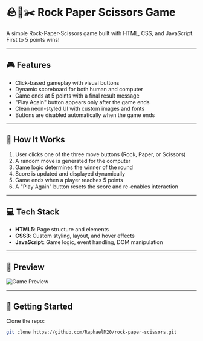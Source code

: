 # 🪨📄✂️ Rock Paper Scissors Game

A simple Rock-Paper-Scissors game built with HTML, CSS, and JavaScript. First to 5 points wins!

---

## 🎮 Features

- Click-based gameplay with visual buttons  
- Dynamic scoreboard for both human and computer  
- Game ends at 5 points with a final result message  
- "Play Again" button appears only after the game ends  
- Clean neon-styled UI with custom images and fonts  
- Buttons are disabled automatically when the game ends  

---

## 🧠 How It Works

1. User clicks one of the three move buttons (Rock, Paper, or Scissors)  
2. A random move is generated for the computer  
3. Game logic determines the winner of the round  
4. Score is updated and displayed dynamically  
5. Game ends when a player reaches 5 points  
6. A "Play Again" button resets the score and re-enables interaction  

---

## 💻 Tech Stack

- **HTML5**: Page structure and elements  
- **CSS3**: Custom styling, layout, and hover effects  
- **JavaScript**: Game logic, event handling, DOM manipulation  

---

## 📸 Preview

<img src="rps-images/preview.png" alt="Game Preview" />

---

## 🚀 Getting Started

Clone the repo:

```bash
git clone https://github.com/RaphaelM20/rock-paper-scissors.git
